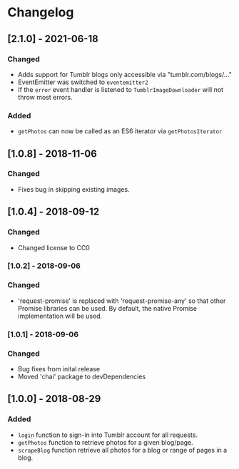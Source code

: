 # Changelog

## [2.1.0] - 2021-06-18
### Changed
- Adds support for Tumblr blogs only accessible via "tumblr.com/blogs/..."
- EventEmitter was switched to `eventemitter2`
- If the `error` event handler is listened to `TumblrImageDownloader` will not throw most errors.
### Added 
- `getPhotos` can now be called as an ES6 iterator via `getPhotosIterator`

## [1.0.8] - 2018-11-06
### Changed
- Fixes bug in skipping existing images.

## [1.0.4] - 2018-09-12
### Changed 
- Changed license to CC0

### [1.0.2] - 2018-09-06

### Changed
- 'request-promise' is replaced with 'request-promise-any' so that other Promise libraries can be used. By default, the native Promise implementation will be used.

### [1.0.1] - 2018-09-06

### Changed
- Bug fixes from inital release
- Moved 'chai' package to devDependencies

## [1.0.0] - 2018-08-29

### Added
- `login` function to sign-in into Tumblr account for all requests.
- `getPhotos` function to retrieve photos for a given blog/page.
- `scrapeBlog` function retrieve all photos for a blog or range of pages in a blog.
